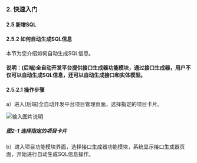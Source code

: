 ### 2. 快速入门

#### 2.5 新增SQL

#### 2.5.2 如何自动生成SQL信息

本节为您介绍如何自动生成SQL信息。

#### 说明：(后端)全自动开发平台提供接口生成器功能模块，通过接口生成器，用户不仅可以自动生成SQL信息，还可以自动生成接口和实体模型。

#### 2.5.2.1 操作步骤

a）进入(后端)全自动开发平台项目管理页面，选择指定的项目卡片。

![输入图片说明](../../../../images/SoFlu%EF%BC%88%E5%90%8E%E7%AB%AF%EF%BC%89%E5%BC%80%E5%8F%91%E5%B9%B3%E5%8F%B0/1.%20%E6%9C%80%E6%96%B0%E7%89%88%E6%9C%AC%20-%20%E6%9B%B4%E6%96%B0%E6%97%A5%E6%9C%9F%20-%202022.10.08/2.%20%E5%BF%AB%E9%80%9F%E5%85%A5%E9%97%A8/5.%20%E6%96%B0%E5%A2%9ESQL/2-1.png)

##### 图2-1 选择指定的项目卡片

b）进入项目功能模块界面，选择接口生成器功能模块，系统显示接口生成器页面，开始进行自动生成SQL信息操作。

